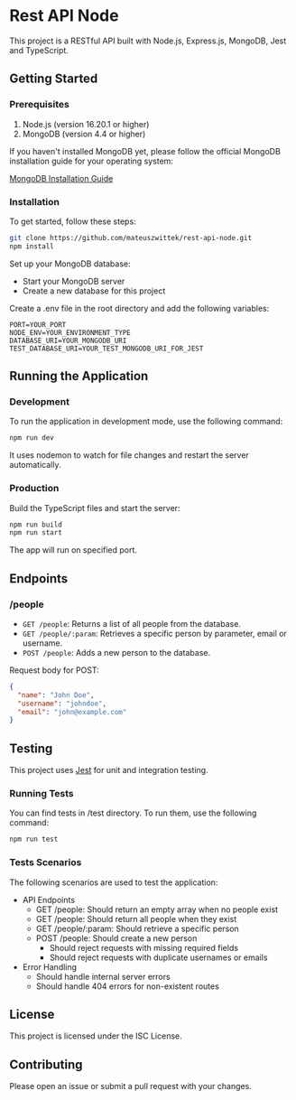 # Rest API Node

This project is a RESTful API built with Node.js, Express.js, MongoDB, Jest and TypeScript.

## Getting Started

### Prerequisites

1. Node.js (version 16.20.1 or higher)
2. MongoDB (version 4.4 or higher)

If you haven't installed MongoDB yet, please follow the official MongoDB installation guide for your operating system:

[MongoDB Installation Guide](https://docs.mongodb.com/manual/installation/)

### Installation

To get started, follow these steps:

```bash
git clone https://github.com/mateuszwittek/rest-api-node.git
npm install
```

Set up your MongoDB database:

- Start your MongoDB server
- Create a new database for this project

Create a .env file in the root directory and add the following variables:

```text
PORT=YOUR_PORT
NODE_ENV=YOUR_ENVIRONMENT_TYPE
DATABASE_URI=YOUR_MONGODB_URI
TEST_DATABASE_URI=YOUR_TEST_MONGODB_URI_FOR_JEST
```

## Running the Application

### Development

To run the application in development mode, use the following command:

```bash
npm run dev
```

It uses nodemon to watch for file changes and restart the server automatically.

### Production

Build the TypeScript files and start the server:

```bash
npm run build
npm run start
```

The app will run on specified port.

## Endpoints

### /people

- `GET /people`: Returns a list of all people from the database.
- `GET /people/:param`: Retrieves a specific person by parameter, email or username.
- `POST /people`: Adds a new person to the database.

Request body for POST:

```json
{
  "name": "John Doe",
  "username": "johndoe",
  "email": "john@example.com"
}
```

## Testing

This project uses [Jest](https://jestjs.io/) for unit and integration testing.

### Running Tests

You can find tests in /test directory. To run them, use the following command:

```bash
npm run test
```

### Tests Scenarios

The following scenarios are used to test the application:

- API Endpoints
  - GET /people: Should return an empty array when no people exist
  - GET /people: Should return all people when they exist
  - GET /people/:param: Should retrieve a specific person
  - POST /people: Should create a new person
    - Should reject requests with missing required fields
    - Should reject requests with duplicate usernames or emails
- Error Handling
  - Should handle internal server errors
  - Should handle 404 errors for non-existent routes

## License

This project is licensed under the ISC License.

## Contributing

Please open an issue or submit a pull request with your changes.
